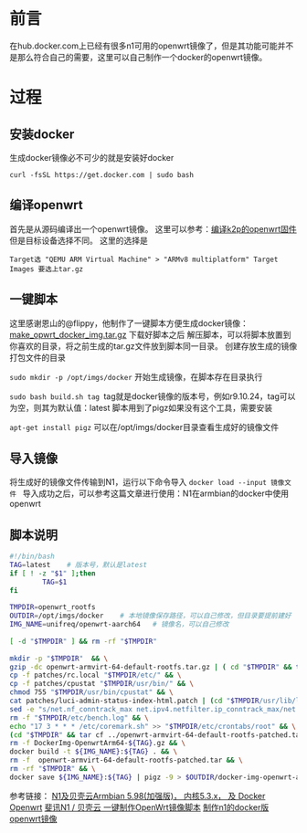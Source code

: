 # 前言
在hub.docker.com上已经有很多n1可用的openwrt镜像了，但是其功能可能并不是那么符合自己的需要，这里可以自己制作一个docker的openwrt镜像。

# 过程
## 安装docker
生成docker镜像必不可少的就是安装好docker

`curl -fsSL https://get.docker.com | sudo bash`
## 编译openwrt
首先是从源码编译出一个openwrt镜像。
这里可以参考：[编译k2p的openwrt固件](https://zorz.cc/post/k2p-compile-openwrt.html "编译k2p的openwrt固件")
但是目标设备选择不同。
这里的选择是

`Target选 "QEMU ARM Virtual Machine" > "ARMv8 multiplatform"
Target Images 要选上tar.gz`
## 一键脚本
这里感谢恩山的@flippy，他制作了一键脚本方便生成docker镜像：[make_opwrt_docker_img.tar.gz](https://zorz.cc/wp-content/uploads/2019/11/make_opwrt_docker_img.tar.gz "make_opwrt_docker_img.tar.gz")
下载好脚本之后
解压脚本，可以将脚本放置到你喜欢的目录，将之前生成的tar.gz文件放到脚本同一目录。
创建存放生成的镜像打包文件的目录

`sudo mkdir -p /opt/imgs/docker`
开始生成镜像，在脚本存在目录执行

`sudo bash build.sh tag
`tag就是docker镜像的版本号，例如r9.10.24，tag可以为空，则其为默认值：latest
脚本用到了pigz如果没有这个工具，需要安装

`apt-get install pigz`
可以在/opt/imgs/docker目录查看生成好的镜像文件

## 导入镜像
将生成好的镜像文件传输到N1，运行以下命令导入
`docker load --input 镜像文件
`
导入成功之后，可以参考这篇文章进行使用：N1在armbian的docker中使用openwrt

## 脚本说明
```bash
#!/bin/bash
TAG=latest    # 版本号，默认是latest
if [ ! -z "$1" ];then
        TAG=$1
fi
 
TMPDIR=openwrt_rootfs
OUTDIR=/opt/imgs/docker    # 本地镜像保存路径，可以自己修改，但目录要提前建好
IMG_NAME=unifreq/openwrt-aarch64   # 镜像名，可以自己修改
 
[ -d "$TMPDIR" ] && rm -rf "$TMPDIR"
 
mkdir -p "$TMPDIR"  && \
gzip -dc openwrt-armvirt-64-default-rootfs.tar.gz | ( cd "$TMPDIR" && tar xf - ) && \
cp -f patches/rc.local "$TMPDIR/etc/" && \
cp -f patches/cpustat "$TMPDIR/usr/bin/" && \
chmod 755 "$TMPDIR/usr/bin/cpustat" && \
cat patches/luci-admin-status-index-html.patch | (cd "$TMPDIR/usr/lib/lua/luci/view/admin_status/" && patch -p0) && \
sed -e "s/net.nf_conntrack_max net.ipv4.netfilter.ip_conntrack_max/net.netfilter.nf_conntrack_max net.nf_conntrack_max net.ipv4.netfilter.ip_conntrack_max \| head -n 1/" -i "$TMPDIR/usr/lib/lua/luci/view/admin_status/index.htm" && \
rm -f "$TMPDIR/etc/bench.log" && \
echo "17 3 * * * /etc/coremark.sh" >> "$TMPDIR/etc/crontabs/root" && \
(cd "$TMPDIR" && tar cf ../openwrt-armvirt-64-default-rootfs-patched.tar .) && \
rm -f DockerImg-OpenwrtArm64-${TAG}.gz && \
docker build -t ${IMG_NAME}:${TAG} . && \
rm -f  openwrt-armvirt-64-default-rootfs-patched.tar && \
rm -rf "$TMPDIR" && \
docker save ${IMG_NAME}:${TAG} | pigz -9 > $OUTDIR/docker-img-openwrt-aarch64-${TAG}.gz
```
参考链接：
[N1及贝壳云Armbian 5.98(加强版)， 内核5.3.x， 及 Docker Openwrt](https://www.right.com.cn/forum/thread-958173-1-1.html "N1及贝壳云Armbian 5.98(加强版)， 内核5.3.x， 及 Docker Openwrt")
[斐讯N1 / 贝壳云 一键制作OpenWrt镜像脚本](https://github.com/tuanqing/mknop "斐讯N1 / 贝壳云 一键制作OpenWrt镜像脚本")
[制作n1的docker版openwrt镜像](https://zorz.cc/post/n1-compile-openwrt-docker-image.html "制作n1的docker版openwrt镜像")
